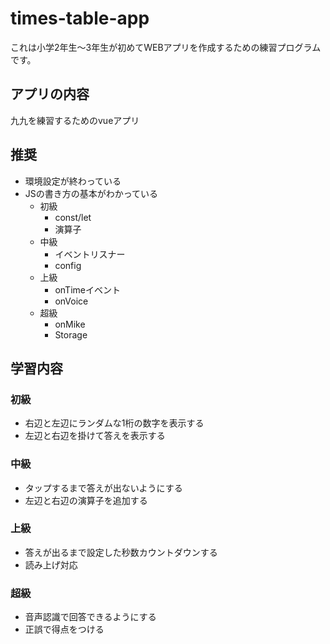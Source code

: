 # times-table-app

これは小学2年生〜3年生が初めてWEBアプリを作成するための練習プログラムです。

## アプリの内容

九九を練習するためのvueアプリ

## 推奨

* 環境設定が終わっている
* JSの書き方の基本がわかっている
  * 初級
    * const/let
    * 演算子
  * 中級
    * イベントリスナー
    * config
  * 上級
    * onTimeイベント
    * onVoice
  * 超級
    * onMike
    * Storage

## 学習内容

### 初級

* 右辺と左辺にランダムな1桁の数字を表示する
* 左辺と右辺を掛けて答えを表示する

### 中級

* タップするまで答えが出ないようにする
* 左辺と右辺の演算子を追加する

### 上級

* 答えが出るまで設定した秒数カウントダウンする
* 読み上げ対応

### 超級

* 音声認識で回答できるようにする
* 正誤で得点をつける

